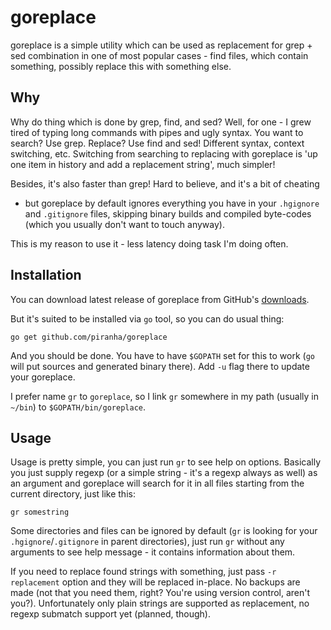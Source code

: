 # goreplace

goreplace is a simple utility which can be used as replacement for grep + sed
combination in one of most popular cases - find files, which contain something,
possibly replace this with something else.

## Why

Why do thing which is done by grep, find, and sed? Well, for one - I grew tired
of typing long commands with pipes and ugly syntax. You want to search? Use
grep. Replace? Use find and sed! Different syntax, context switching,
etc. Switching from searching to replacing with goreplace is 'up one item in
history and add a replacement string', much simpler!

Besides, it's also faster than grep! Hard to believe, and it's a bit of cheating
- but goreplace by default ignores everything you have in your `.hgignore` and
`.gitignore` files, skipping binary builds and compiled byte-codes (which you
usually don't want to touch anyway).

This is my reason to use it - less latency doing task I'm doing often.

## Installation

You can download latest release of goreplace from GitHub's [downloads]().

But it's suited to be installed via `go` tool, so you can do usual thing:

    go get github.com/piranha/goreplace

And you should be done. You have to have `$GOPATH` set for this to work (`go`
will put sources and generated binary there). Add `-u` flag there to update your
goreplace.

I prefer name `gr` to `goreplace`, so I link `gr` somewhere in my path (usually
in `~/bin`) to `$GOPATH/bin/goreplace`.

## Usage

Usage is pretty simple, you can just run `gr` to see help on options. Basically
you just supply regexp (or a simple string - it's a regexp always as well) as an
argument and goreplace will search for it in all files starting from the current
directory, just like this:

    gr somestring

Some directories and files can be ignored by default (`gr` is looking for your
`.hgignore`/`.gitignore` in parent directories), just run `gr` without any
arguments to see help message - it contains information about them.

If you need to replace found strings with something, just pass `-r replacement`
option and they will be replaced in-place. No backups are made (not that you
need them, right? You're using version control, aren't you?).  Unfortunately
only plain strings are supported as replacement, no regexp submatch support yet
(planned, though).

[downloads]: https://github.com/piranha/goreplace/downloads

